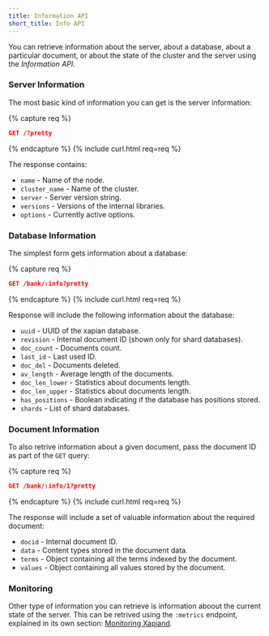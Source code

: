 ```yaml
---
title: Information API
short_title: Info API
---
```


You can retrieve information about the server, about a database, about a
particular document, or about the state of the cluster and the server
using the _Information API_.


### Server Information

The most basic kind of information you can get is the server information:

{% capture req %}

```json
GET /?pretty
```
{% endcapture %}
{% include curl.html req=req %}

The response contains:

* `name`           - Name of the node.
* `cluster_name`   - Name of the cluster.
* `server`         - Server version string.
* `versions`       - Versions of the internal libraries.
* `options`        - Currently active options.


### Database Information

The simplest form gets information about a database:

{% capture req %}

```json
GET /bank/:info?pretty
```
{% endcapture %}
{% include curl.html req=req %}

Response will include the following information about the database:

* `uuid`          - UUID of the xapian database.
* `revision`      - Internal document ID (shown only for shard databases).
* `doc_count`     - Documents count.
* `last_id`       - Last used ID.
* `doc_del`       - Documents deleted.
* `av_length`     - Average length of the documents.
* `doc_len_lower` - Statistics about documents length.
* `doc_len_upper` - Statistics about documents length.
* `has_positions` - Boolean indicating if the database has positions stored.
* `shards`        - List of shard databases.


### Document Information

To also retrive information about a given document, pass the document ID as
part of the `GET` query:

{% capture req %}

```json
GET /bank/:info/1?pretty
```
{% endcapture %}
{% include curl.html req=req %}

The response will include a set of valuable information about the required
document:

* `docid`      - Internal document ID.
* `data`       - Content types stored in the document data.
* `terms`      - Object containing all the terms indexed by the document.
* `values`     - Object containing all values stored by the document.


### Monitoring

Other type of information you can retrieve is information aboout the current
state of the server. This can be retrived using the `:metrics` endpoint,
explained in its own section: [Monitoring Xapiand](../monitoring).
